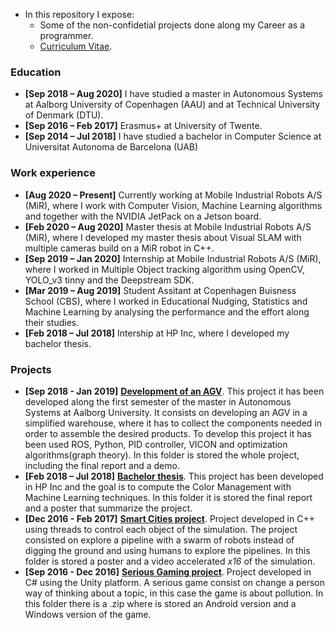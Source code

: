 
- In this repository I expose:
  - Some of the non-confidetial projects done along my Career as a programmer. 
  - [Curriculum Vitae](https://github.com/jordigc2/My-projects/blob/master/Jordi%20Gonzalez%20Cano%20CV.pdf).
  
### Education
- **\[Sep 2018 – Aug 2020]** I have studied a master in Autonomous Systems at Aalborg University of Copenhagen (AAU) and at Technical University of Denmark (DTU).
- **\[Sep 2016 – Feb 2017]** Erasmus+ at University of Twente.
- **\[Sep 2014 – Jul 2018]** I have studied a bachelor in Computer Science at Universitat Autonoma de Barcelona (UAB)

### Work experience
- **\[Aug 2020 – Present]** Currently working at Mobile Industrial Robots A/S (MiR), where I work with Computer Vision, Machine Learning algorithms and together with the NVIDIA JetPack on a Jetson board.
- **\[Feb 2020 – Aug 2020]** Master thesis at Mobile Industrial Robots A/S (MiR), where I developed my master thesis about Visual SLAM with multiple cameras build on a MiR robot in C++.
- **\[Sep 2019 – Jan 2020]** Internship at Mobile Industrial Robots A/S (MiR), where I worked in Multiple Object tracking algorithm using OpenCV, YOLO_v3 tinny and the Deepstream SDK.
- **\[Mar 2019 – Aug 2019]** Student Assitant at Copenhagen Buisness School (CBS), where I worked in Educational Nudging, Statistics and Machine Learning by analysing the performance and the effort along their studies.
- **\[Feb 2018 – Jul 2018]** Intership at HP Inc, where I developed my bachelor thesis.


### Projects
- **\[Sep 2018 - Jan 2019]** [**Development of an AGV**](https://github.com/jordigc2/AGV_Project). This project it has been developed along the first semester of the master in Autonomous Systems at Aalborg University. It consists on developing an AGV in a simplified warehouse, where it has to collect the components needed in order to assemble the desired products. To develop this project it has been used ROS, Python, PID controller, VICON and optimization algorithms(graph theory). In this folder is stored the whole project, including the final report and a demo.
- **\[Feb 2018 – Jul 2018]** [**Bachelor thesis**](https://github.com/jordigc2/My-projects/tree/master/Bachelor%20thesis). This project has been developed in HP Inc and the goal is to compute the Color Management with Machine Learning techniques. In this folder it is stored the final report and a poster that summarize the project. 
- **\[Dec 2016 - Feb 2017]** [**Smart Cities project**](https://github.com/jordigc2/My-projects/tree/master/Smart%20Cities). Project developed in C++ using threads to control each object of the simulation. The project consisted on explore a pipeline with a swarm of robots instead of digging the ground and using humans to explore the pipelines. In this folder is stored a poster and a video accelerated *x16* of the simulation.
- **\[Sep 2016 - Dec 2016]** [**Serious Gaming project**](https://github.com/jordigc2/My-projects/tree/master/Serious%20Gaming). Project developed in C# using the Unity platform. A serious game consist on change a person way of thinking about a topic, in this case the game is about pollution. In this folder there is a .zip where is stored an Android version and a Windows version of the game.
